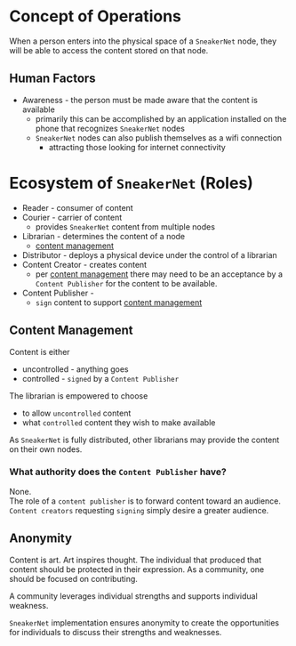 Concept of Operations
================================================================================
<!-- main scenario -->
When a person enters into the physical space of a `SneakerNet` node, they will
be able to access the content stored on that node.


Human Factors
--------------------------------------------------------------------------------
* Awareness - the person must be made aware that the content is available
    * primarily this can be accomplished by an application installed on the
        phone that recognizes `SneakerNet` nodes
    * `SneakerNet` nodes can also publish themselves as a wifi connection
        - attracting those looking for internet connectivity

Ecosystem of `SneakerNet` (Roles)
================================================================================
* Reader - consumer of content
* Courier - carrier of content
    - provides `SneakerNet` content from multiple nodes
* Librarian - determines the content of a node
    - [content management](content_management)
* Distributor - deploys a physical device under the control of a librarian
* Content Creator - creates content
    - per [content management](content_management) there may need to be an
        acceptance by a `Content Publisher` for the content to be available.
* Content Publisher - 
    - `sign` content to support [content management](content_management)


Content Management<a id="content_management"></a>
--------------------------------------------------------------------------------
Content is either
* uncontrolled - anything goes
* controlled - `signed` by a `Content Publisher`

The librarian is empowered to choose
* to allow `uncontrolled` content
* what `controlled` content they wish to make available

As `SneakerNet` is fully distributed, other librarians may provide the content
on their own nodes.

### What authority does the `Content Publisher` have?
None.  
The role of a `content publisher` is to forward content toward an audience.
`Content creators` requesting `signing` simply desire a greater audience.

Anonymity
--------------------------------------------------------------------------------
Content is art. Art inspires thought. The individual that produced that content
should be protected in their expression. As a community, one should be focused
on contributing.

A community leverages individual strengths and supports individual weakness. 

`SneakerNet` implementation ensures anonymity to create the opportunities for
individuals to discuss their strengths and weaknesses.


